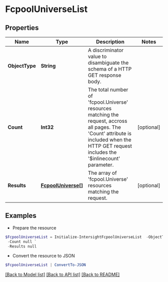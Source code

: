# FcpoolUniverseList
## Properties

Name | Type | Description | Notes
------------ | ------------- | ------------- | -------------
**ObjectType** | **String** | A discriminator value to disambiguate the schema of a HTTP GET response body. | 
**Count** | **Int32** | The total number of &#39;fcpool.Universe&#39; resources matching the request, accross all pages. The &#39;Count&#39; attribute is included when the HTTP GET request includes the &#39;$inlinecount&#39; parameter. | [optional] 
**Results** | [**FcpoolUniverse[]**](FcpoolUniverse.md) | The array of &#39;fcpool.Universe&#39; resources matching the request. | [optional] 

## Examples

- Prepare the resource
```powershell
$FcpoolUniverseList = Initialize-IntersightFcpoolUniverseList  -ObjectType null `
 -Count null `
 -Results null
```

- Convert the resource to JSON
```powershell
$FcpoolUniverseList | ConvertTo-JSON
```

[[Back to Model list]](../README.md#documentation-for-models) [[Back to API list]](../README.md#documentation-for-api-endpoints) [[Back to README]](../README.md)


